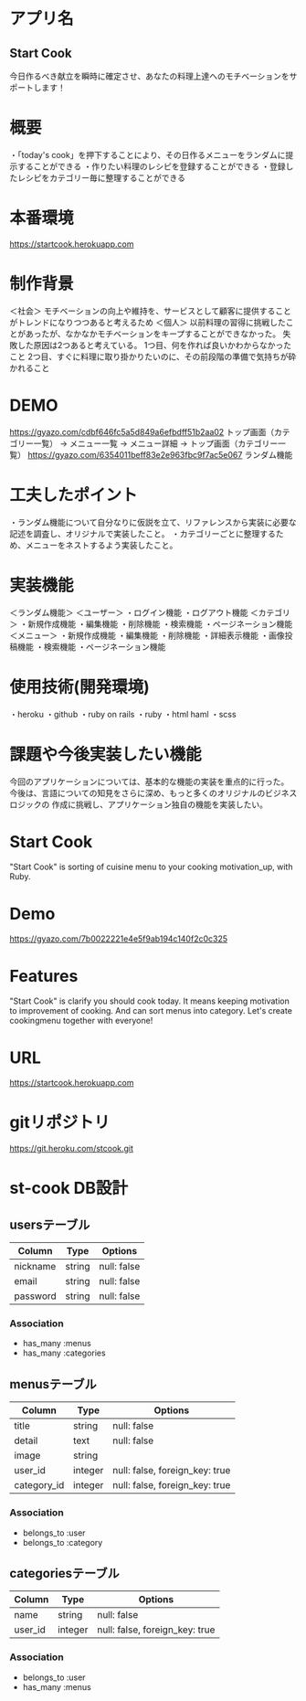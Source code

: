 # アプリ名
## Start Cook
今日作るべき献立を瞬時に確定させ、あなたの料理上達へのモチベーションをサポートします！


# 概要
・「today's cook」を押下することにより、その日作るメニューをランダムに提示することができる
・作りたい料理のレシピを登録することができる
・登録したレシピをカテゴリー毎に整理することができる


# 本番環境
https://startcook.herokuapp.com


# 制作背景
＜社会＞
モチベーションの向上や維持を、サービスとして顧客に提供することがトレンドになりつつあると考えるため
＜個人＞
以前料理の習得に挑戦したことがあったが、なかなかモチベーションをキープすることができなかった。
失敗した原因は2つあると考えている。
1つ目、何を作れば良いかわからなかったこと
2つ目、すぐに料理に取り掛かりたいのに、その前段階の準備で気持ちが砕かれること


# DEMO
https://gyazo.com/cdbf646fc5a5d849a6efbdff51b2aa02
トップ画面（カテゴリー一覧） → メニュー一覧 → メニュー詳細 → トップ画面（カテゴリー一覧）
https://gyazo.com/6354011beff83e2e963fbc9f7ac5e067
ランダム機能


# 工夫したポイント
・ランダム機能について自分なりに仮説を立て、リファレンスから実装に必要な記述を調査し、オリジナルで実装したこと。
・カテゴリーごとに整理するため、メニューをネストするよう実装したこと。


# 実装機能
＜ランダム機能＞
＜ユーザー＞
・ログイン機能
・ログアウト機能
＜カテゴリ＞
・新規作成機能
・編集機能
・削除機能
・検索機能
・ページネーション機能
＜メニュー＞
・新規作成機能
・編集機能
・削除機能
・詳細表示機能
・画像投稿機能
・検索機能
・ページネーション機能


# 使用技術(開発環境)
・heroku
・github
・ruby on rails
・ruby
・html haml
・scss


# 課題や今後実装したい機能
今回のアプリケーションについては、基本的な機能の実装を重点的に行った。
今後は、言語についての知見をさらに深め、もっと多くのオリジナルのビジネスロジックの
作成に挑戦し、アプリケーション独自の機能を実装したい。







# Start Cook
"Start Cook" is sorting of cuisine menu to your cooking motivation_up, with Ruby.

# Demo
https://gyazo.com/7b0022221e4e5f9ab194c140f2c0c325

# Features
"Start Cook" is clarify you should cook today.
It means keeping motivation to improvement of cooking.
And can sort menus into category.
Let's create cookingmenu together with everyone!

# URL
https://startcook.herokuapp.com

# gitリポジトリ
https://git.heroku.com/stcook.git


# st-cook DB設計
## usersテーブル
|Column|Type|Options|
|------|----|-------|
|nickname|string|null: false|
|email|string|null: false|
|password|string|null: false|
### Association
- has_many :menus
- has_many :categories

## menusテーブル
|Column|Type|Options|
|------|----|-------|
|title|string|null: false|
|detail|text|null: false|
|image|string||
|user_id|integer|null: false, foreign_key: true|
|category_id|integer|null: false, foreign_key: true|
### Association
- belongs_to :user
- belongs_to :category

## categoriesテーブル
|Column|Type|Options|
|------|----|-------|
|name|string|null: false|
|user_id|integer|null: false, foreign_key: true|
### Association
- belongs_to :user
- has_many :menus



